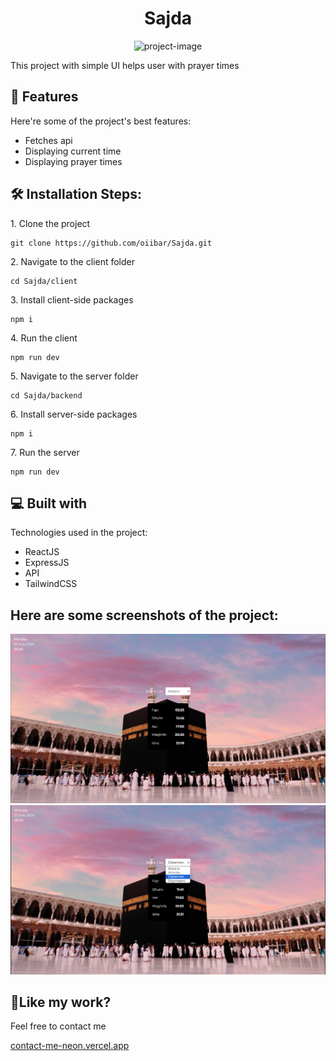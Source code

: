 <h1 align="center" id="title">Sajda</h1>

<p align="center"><img src="https://socialify.git.ci/oiibar/Sajda/image?language=1&name=1&owner=1&pattern=Solid&theme=Light" alt="project-image"></p>

<p id="description">This project with simple UI helps user with prayer times</p>

<h2>🧐 Features</h2>

Here're some of the project's best features:

- Fetches api
- Displaying current time
- Displaying prayer times

<h2>🛠️ Installation Steps:</h2>

<p>1. Clone the project</p>

```
git clone https://github.com/oiibar/Sajda.git
```

<p>2. Navigate to the client folder</p>

```
cd Sajda/client
```

<p>3. Install client-side packages</p>

```
npm i
```

<p>4. Run the client</p>

```
npm run dev
```

<p>5. Navigate to the server folder</p>

```
cd Sajda/backend
```

<p>6. Install server-side packages</p>

```
npm i
```

<p>7. Run the server</p>

```
npm run dev
```

<h2>💻 Built with</h2>

Technologies used in the project:

- ReactJS
- ExpressJS
- API
- TailwindCSS

<h2>Here are some screenshots of the project:</h2>

<p align="center">
  <img src="./previews/Main.png" alt="Main">
  <img src="./previews/Cities.png" alt="Cities">
</p>

<h2>💖Like my work?</h2>

Feel free to contact me<p><a href="contact-me-neon.vercel.app">contact-me-neon.vercel.app</a></p>

